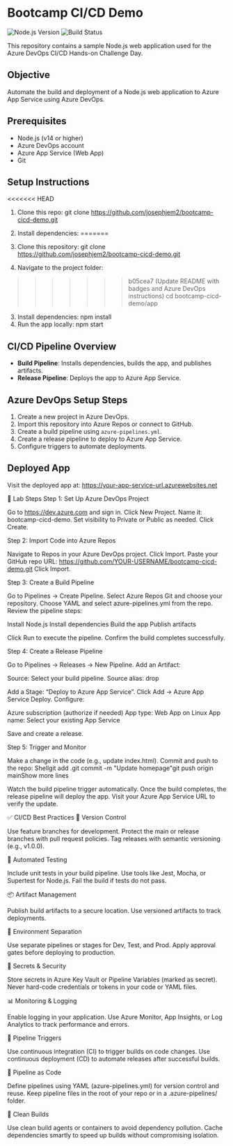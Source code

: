 # Bootcamp CI/CD Demo

![Node.js Version](https://img.shields.io/badge/Node.js-14.x-green)
![Build Status](https://img.shields.io/badge/build-passing-brightgreen)

This repository contains a sample Node.js web application used for the Azure DevOps CI/CD Hands-on Challenge Day.

## Objective
Automate the build and deployment of a Node.js web application to Azure App Service using Azure DevOps.

## Prerequisites

- Node.js (v14 or higher)
- Azure DevOps account
- Azure App Service (Web App)
- Git

## Setup Instructions

<<<<<<< HEAD
1. Clone this repo:
   git clone https://github.com/josephjem2/bootcamp-cicd-demo.git

2. Install dependencies:
=======
1. Clone this repository:
   git clone https://github.com/josephjem2/bootcamp-cicd-demo.git
2. Navigate to the project folder:
>>>>>>> b05cea7 (Update README with badges and Azure DevOps instructions)
   cd bootcamp-cicd-demo/app
3. Install dependencies:
   npm install
4. Run the app locally:
   npm start

## CI/CD Pipeline Overview

- **Build Pipeline**: Installs dependencies, builds the app, and publishes artifacts.
- **Release Pipeline**: Deploys the app to Azure App Service.

## Azure DevOps Setup Steps

1. Create a new project in Azure DevOps.
2. Import this repository into Azure Repos or connect to GitHub.
3. Create a build pipeline using `azure-pipelines.yml`.
4. Create a release pipeline to deploy to Azure App Service.
5. Configure triggers to automate deployments.

## Deployed App

Visit the deployed app at: https://your-app-service-url.azurewebsites.net

🔧 Lab Steps
Step 1: Set Up Azure DevOps Project

Go to https://dev.azure.com and sign in.
Click New Project.
Name it: bootcamp-cicd-demo.
Set visibility to Private or Public as needed.
Click Create.


Step 2: Import Code into Azure Repos

Navigate to Repos in your Azure DevOps project.
Click Import.
Paste your GitHub repo URL:
https://github.com/YOUR-USERNAME/bootcamp-cicd-demo.git
Click Import.


Step 3: Create a Build Pipeline

Go to Pipelines → Create Pipeline.
Select Azure Repos Git and choose your repository.
Choose YAML and select azure-pipelines.yml from the repo.
Review the pipeline steps:

Install Node.js
Install dependencies
Build the app
Publish artifacts


Click Run to execute the pipeline.
Confirm the build completes successfully.


Step 4: Create a Release Pipeline

Go to Pipelines → Releases → New Pipeline.
Add an Artifact:

Source: Select your build pipeline.
Source alias: drop


Add a Stage: “Deploy to Azure App Service”.
Click Add → Azure App Service Deploy.
Configure:

Azure subscription (authorize if needed)
App type: Web App on Linux
App name: Select your existing App Service


Save and create a release.


Step 5: Trigger and Monitor

Make a change in the code (e.g., update index.html).
Commit and push to the repo:
Shellgit add .git commit -m "Update homepage"git push origin mainShow more lines

Watch the build pipeline trigger automatically.
Once the build completes, the release pipeline will deploy the app.
Visit your Azure App Service URL to verify the update.


✅ CI/CD Best Practices
🔁 Version Control

Use feature branches for development.
Protect the main or release branches with pull request policies.
Tag releases with semantic versioning (e.g., v1.0.0).

🧪 Automated Testing

Include unit tests in your build pipeline.
Use tools like Jest, Mocha, or Supertest for Node.js.
Fail the build if tests do not pass.

📦 Artifact Management

Publish build artifacts to a secure location.
Use versioned artifacts to track deployments.

🚀 Environment Separation

Use separate pipelines or stages for Dev, Test, and Prod.
Apply approval gates before deploying to production.

🔐 Secrets & Security

Store secrets in Azure Key Vault or Pipeline Variables (marked as secret).
Never hard-code credentials or tokens in your code or YAML files.

📊 Monitoring & Logging

Enable logging in your application.
Use Azure Monitor, App Insights, or Log Analytics to track performance and errors.

🔄 Pipeline Triggers

Use continuous integration (CI) to trigger builds on code changes.
Use continuous deployment (CD) to automate releases after successful builds.

📁 Pipeline as Code

Define pipelines using YAML (azure-pipelines.yml) for version control and reuse.
Keep pipeline files in the root of your repo or in a .azure-pipelines/ folder.

🧹 Clean Builds

Use clean build agents or containers to avoid dependency pollution.
Cache dependencies smartly to speed up builds without compromising isolation.
